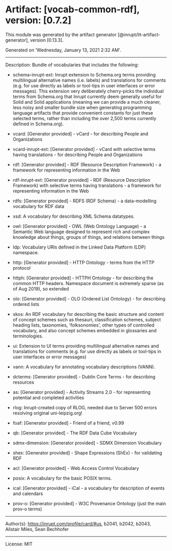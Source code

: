 # Artifact: [vocab-common-rdf], version: [0.7.2]

This module was generated by the artifact generator [@inrupt/lit-artifact-generator], version [0.13.3].

Generated on 'Wednesday, January 13, 2021 2:32 AM'.

---

Description: Bundle of vocabularies that includes the following:

 - schema-inrupt-ext: Inrupt extension to Schema.org terms providing
 multilingual alternative names (i.e. labels) and translations for comments
 (e.g. for use directly as labels or tool-tips in user interfaces or error
 messages). This extension very deliberately cherry-picks the individual terms
 from Schema.org that Inrupt currently deem generally useful for Solid and Solid
 applications (meaning we can provide a much cleaner, less noisy and smaller
 bundle size when generating programming language artifacts that provide
 convenient constants for just these selected terms, rather than including the
 over 2,500 terms currently defined in Schema.org).

 - vcard: [Generator provided] - vCard - for describing People and Organizations

 - vcard-inrupt-ext: [Generator provided] - vCard with selective terms having translations - for describing People and Organizations

 - rdf: [Generator provided] - RDF (Resource Description Framework) - a framework for representing information in the Web

 - rdf-inrupt-ext: [Generator provided] - RDF (Resource Description Framework) with selective terms having translations - a framework for representing information in the Web

 - rdfs: [Generator provided] - RDFS (RDF Schema) - a data-modelling vocabulary for RDF data

 - xsd: A vocabulary for describing XML Schema datatypes.

 - owl: [Generator provided] - OWL (Web Ontology Language) - a Semantic Web language designed to represent rich and complex knowledge about things, groups of things, and relations between things

 - ldp: Vocabulary URIs defined in the Linked Data Platform (LDP) namespace.

 - http: [Generator provided] - HTTP Ontology - terms from the HTTP protocol

 - httph: [Generator provided] - HTTPH Ontology - for describing the common HTTP headers. Namespace document is extremely sparse (as of Aug 2019), so extended

 - olo: [Generator provided] - OLO (Ordered List Ontology) - for describing ordered lists

 - skos: An RDF vocabulary for describing the basic structure and content of concept schemes such as thesauri, classification schemes, subject heading lists, taxonomies, &#x27;folksonomies&#x27;, other types of controlled vocabulary, and also concept schemes embedded in glossaries and terminologies.

 - ui: Extension to UI terms providing multilingual alternative names and translations for comments (e.g. for use directly as labels or tool-tips in user interfaces or error messages)

 - vann: A vocabulary for annotating vocabulary descriptions (VANN).

 - dcterms: [Generator provided] - Dublin Core Terms - for describing resources

 - as: [Generator provided] - Activity Streams 2.0 - for representing potential and completed activities

 - rlog: Inrupt-created copy of RLOG, needed due to Server 500 errors resolving original uni-leipzig.org!

 - foaf: [Generator provided] - Friend of a friend, v0.99

 - qb: [Generator provided] - The RDF Data Cube Vocabulary

 - sdmx-dimension: [Generator provided] - SDMX Dimension Vocabulary

 - shex: [Generator provided] - Shape Expressions (ShEx) - for validating RDF

 - acl: [Generator provided] - Web Access Control Vocabulary

 - posix: A vocabulary for the basic POSIX terms.

 - ical: [Generator provided] - iCal - a vocabulary for description of events and calendars

 - prov-o: [Generator provided] - W3C Provenance Ontology (just the main prov-o terms)

---

Author(s): https://inrupt.com/profile/card/#us, b2041, b2042, b2043, Alistair Miles, Sean Bechhofer

---

License: MIT
